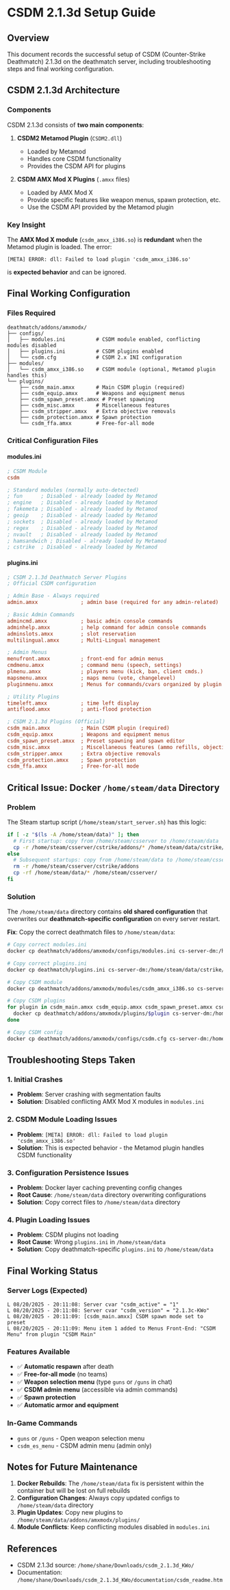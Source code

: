 # CSDM 2.1.3d Setup Guide

## Overview
This document records the successful setup of CSDM (Counter-Strike Deathmatch) 2.1.3d on the deathmatch server, including troubleshooting steps and final working configuration.

## CSDM 2.1.3d Architecture

### Components
CSDM 2.1.3d consists of **two main components**:

1. **CSDM2 Metamod Plugin** (`CSDM2.dll`)
   - Loaded by Metamod
   - Handles core CSDM functionality
   - Provides the CSDM API for plugins

2. **CSDM AMX Mod X Plugins** (`.amxx` files)
   - Loaded by AMX Mod X
   - Provide specific features like weapon menus, spawn protection, etc.
   - Use the CSDM API provided by the Metamod plugin

### Key Insight
The **AMX Mod X module** (`csdm_amxx_i386.so`) is **redundant** when the Metamod plugin is loaded. The error:
```
[META] ERROR: dll: Failed to load plugin 'csdm_amxx_i386.so'
```
is **expected behavior** and can be ignored.

## Final Working Configuration

### Files Required
```
deathmatch/addons/amxmodx/
├── configs/
│   ├── modules.ini          # CSDM module enabled, conflicting modules disabled
│   ├── plugins.ini          # CSDM plugins enabled
│   └── csdm.cfg             # CSDM 2.x INI configuration
├── modules/
│   └── csdm_amxx_i386.so    # CSDM module (optional, Metamod plugin handles this)
└── plugins/
    ├── csdm_main.amxx       # Main CSDM plugin (required)
    ├── csdm_equip.amxx      # Weapons and equipment menus
    ├── csdm_spawn_preset.amxx # Preset spawning
    ├── csdm_misc.amxx       # Miscellaneous features
    ├── csdm_stripper.amxx   # Extra objective removals
    ├── csdm_protection.amxx # Spawn protection
    └── csdm_ffa.amxx        # Free-for-all mode
```

### Critical Configuration Files

#### modules.ini
```ini
; CSDM Module
csdm

; Standard modules (normally auto-detected)
; fun      ; Disabled - already loaded by Metamod
; engine   ; Disabled - already loaded by Metamod
; fakemeta ; Disabled - already loaded by Metamod
; geoip    ; Disabled - already loaded by Metamod
; sockets  ; Disabled - already loaded by Metamod
; regex    ; Disabled - already loaded by Metamod
; nvault   ; Disabled - already loaded by Metamod
; hamsandwich ; Disabled - already loaded by Metamod
; cstrike  ; Disabled - already loaded by Metamod
```

#### plugins.ini
```ini
; CSDM 2.1.3d Deathmatch Server Plugins
; Official CSDM configuration

; Admin Base - Always required
admin.amxx              ; admin base (required for any admin-related)

; Basic Admin Commands
admincmd.amxx           ; basic admin console commands
adminhelp.amxx          ; help command for admin console commands
adminslots.amxx         ; slot reservation
multilingual.amxx       ; Multi-Lingual management

; Admin Menus
menufront.amxx          ; front-end for admin menus
cmdmenu.amxx            ; command menu (speech, settings)
plmenu.amxx             ; players menu (kick, ban, client cmds.)
mapsmenu.amxx           ; maps menu (vote, changelevel)
pluginmenu.amxx         ; Menus for commands/cvars organized by plugin

; Utility Plugins
timeleft.amxx           ; time left display
antiflood.amxx          ; anti-flood protection

; CSDM 2.1.3d Plugins (Official)
csdm_main.amxx          ; Main CSDM plugin (required)
csdm_equip.amxx         ; Weapons and equipment menus
csdm_spawn_preset.amxx  ; Preset spawning and spawn editor
csdm_misc.amxx          ; Miscellaneous features (ammo refills, objectives)
csdm_stripper.amxx      ; Extra objective removals
csdm_protection.amxx    ; Spawn protection
csdm_ffa.amxx           ; Free-for-all mode
```

## Critical Issue: Docker `/home/steam/data` Directory

### Problem
The Steam startup script (`/home/steam/start_server.sh`) has this logic:
```bash
if [ -z "$(ls -A /home/steam/data)" ]; then 
  # First startup: copy from /home/steam/csserver to /home/steam/data
  cp -r /home/steam/csserver/cstrike/addons/* /home/steam/data/cstrike/addons
else 
  # Subsequent startups: copy from /home/steam/data to /home/steam/csserver
  rm -r /home/steam/csserver/cstrike/addons 
  cp -rf /home/steam/data/* /home/steam/csserver/ 
fi
```

### Solution
The `/home/steam/data` directory contains **old shared configuration** that overwrites our **deathmatch-specific configuration** on every server restart.

**Fix**: Copy the correct deathmatch files to `/home/steam/data`:
```bash
# Copy correct modules.ini
docker cp deathmatch/addons/amxmodx/configs/modules.ini cs-server-dm:/home/steam/data/cstrike/addons/amxmodx/configs/

# Copy correct plugins.ini
docker cp deathmatch/plugins.ini cs-server-dm:/home/steam/data/cstrike/addons/amxmodx/configs/

# Copy CSDM module
docker cp deathmatch/addons/amxmodx/modules/csdm_amxx_i386.so cs-server-dm:/home/steam/data/cstrike/addons/amxmodx/modules/

# Copy CSDM plugins
for plugin in csdm_main.amxx csdm_equip.amxx csdm_spawn_preset.amxx csdm_misc.amxx csdm_stripper.amxx csdm_protection.amxx csdm_ffa.amxx; do 
  docker cp deathmatch/addons/amxmodx/plugins/$plugin cs-server-dm:/home/steam/data/cstrike/addons/amxmodx/plugins/
done

# Copy CSDM config
docker cp deathmatch/addons/amxmodx/configs/csdm.cfg cs-server-dm:/home/steam/data/cstrike/addons/amxmodx/configs/
```

## Troubleshooting Steps Taken

### 1. Initial Crashes
- **Problem**: Server crashing with segmentation faults
- **Solution**: Disabled conflicting AMX Mod X modules in `modules.ini`

### 2. CSDM Module Loading Issues
- **Problem**: `[META] ERROR: dll: Failed to load plugin 'csdm_amxx_i386.so'`
- **Solution**: This is expected behavior - the Metamod plugin handles CSDM functionality

### 3. Configuration Persistence Issues
- **Problem**: Docker layer caching preventing config changes
- **Root Cause**: `/home/steam/data` directory overwriting configurations
- **Solution**: Copy correct files to `/home/steam/data` directory

### 4. Plugin Loading Issues
- **Problem**: CSDM plugins not loading
- **Root Cause**: Wrong `plugins.ini` in `/home/steam/data`
- **Solution**: Copy deathmatch-specific `plugins.ini` to `/home/steam/data`

## Final Working Status

### Server Logs (Expected)
```
L 08/20/2025 - 20:11:08: Server cvar "csdm_active" = "1"
L 08/20/2025 - 20:11:08: Server cvar "csdm_version" = "2.1.3c-KWo"
L 08/20/2025 - 20:11:09: [csdm_main.amxx] CSDM spawn mode set to preset
L 08/20/2025 - 20:11:09: Menu item 1 added to Menus Front-End: "CSDM Menu" from plugin "CSDM Main"
```

### Features Available
- ✅ **Automatic respawn** after death
- ✅ **Free-for-all mode** (no teams)
- ✅ **Weapon selection menu** (type `guns` or `/guns` in chat)
- ✅ **CSDM admin menu** (accessible via admin commands)
- ✅ **Spawn protection**
- ✅ **Automatic armor and equipment**

### In-Game Commands
- `guns` or `/guns` - Open weapon selection menu
- `csdm_es_menu` - CSDM admin menu (admin only)

## Notes for Future Maintenance

1. **Docker Rebuilds**: The `/home/steam/data` fix is persistent within the container but will be lost on full rebuilds
2. **Configuration Changes**: Always copy updated configs to `/home/steam/data` directory
3. **Plugin Updates**: Copy new plugins to `/home/steam/data/addons/amxmodx/plugins/`
4. **Module Conflicts**: Keep conflicting modules disabled in `modules.ini`

## References
- CSDM 2.1.3d source: `/home/shane/Downloads/csdm_2.1.3d_KWo/`
- Documentation: `/home/shane/Downloads/csdm_2.1.3d_KWo/documentation/csdm_readme.htm`
